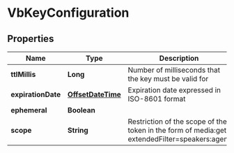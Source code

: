 
# VbKeyConfiguration

## Properties
Name | Type | Description | Notes
------------ | ------------- | ------------- | -------------
**ttlMillis** | **Long** | Number of milliseconds that the key must be valid for |  [optional]
**expirationDate** | [**OffsetDateTime**](OffsetDateTime.md) | Expiration date expressed in ISO-8601 format |  [optional]
**ephemeral** | **Boolean** |  |  [optional]
**scope** | **String** | Restriction of the scope of the token in the form of media:get?extendedFilter&#x3D;speakers:agent |  [optional]



